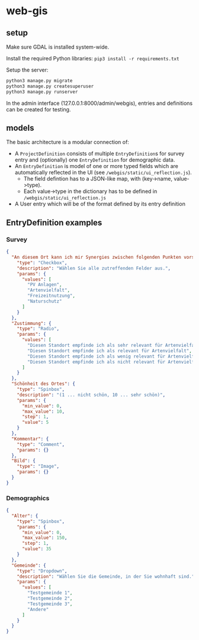 # web-gis

## setup

Make sure GDAL is installed system-wide.

Install the required Python libraries: `pip3 install -r requirements.txt`

Setup the server:

```sh
python3 manage.py migrate
python3 manage.py createsuperuser
python3 manage.py runserver
```

In the admin interface (127.0.0.1:8000/admin/webgis), entries and definitions can be created for testing.

## models

The basic architecture is a modular connection of:

- A `ProjectDefinition` consists of multiple `EntryDefinition`s for survey entry and (optionally) one `EntryDefinition` for demographic data. 
- An `EntryDefinition` is model of one or more typed fields which are automatically reflected in the UI (see `/webgis/static/ui_reflection.js`). 
    - The field defintion has to a JSON-like map, with (key->name, value->type).
    - Each value->type in the dictionary has to be defined in `/webgis/static/ui_reflection.js`
- A User entry which will be of the format defined by its entry definition

## EntryDefinition examples

### Survey

```json
{
  "An diesem Ort kann ich mir Synergies zwischen folgenden Punkten vorstellen": {
    "type": "Checkbox",
    "description": "Wählen Sie alle zutreffenden Felder aus.",
    "params": {
      "values": [
        "PV Anlagen",
        "Artenvielfalt",
        "Freizeitnutzung",
        "Naturschutz"
      ]
    }
  },
  "Zustimmung": {
    "type": "Radio",
    "params": {
      "values": [
        "Diesen Standort empfinde ich als sehr relevant für Artenvielfalt",
        "Diesen Standort empfinde ich als relevant für Artenvielfalt",
        "Diesen Standort empfinde ich als wenig relevant für Artenvielfalt",
        "Diesen Standort empfinde ich als nicht relevant für Artenvielfalt"
      ]
    }
  },
  "Schönheit des Ortes": {
    "type": "Spinbox",
    "description": "(1 ... nicht schön, 10 ... sehr schön)",
    "params": {
      "min_value": 0,
      "max_value": 10,
      "step": 1,
      "value": 5
    }
  },
  "Kommentar": {
    "type": "Comment",
    "params": {}
  },
  "Bild": {
    "type": "Image",
    "params": {}
  }
}
```

### Demographics

```json
{
  "Alter": {
    "type": "Spinbox",
    "params": {
      "min_value": 0,
      "max_value": 150,
      "step": 1,
      "value": 35
    }
  },
  "Gemeinde": {
    "type": "Dropdown",
    "description": "Wählen Sie die Gemeinde, in der Sie wohnhaft sind.",
    "params": {
      "values": [
        "Testgemeinde 1",
        "Testgemeinde 2",
        "Testgemeinde 3",
        "Andere"
      ]
    }
  }
}
```